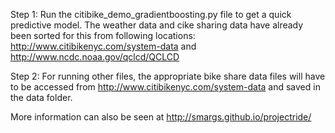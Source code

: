 Step 1: Run the citibike_demo_gradientboosting.py file to get a quick predictive model. 
The weather data and cike sharing data have already been sorted for this from following locations:
http://www.citibikenyc.com/system-data and http://www.ncdc.noaa.gov/qclcd/QCLCD

Step 2: For running other files, the appropriate bike share data files will have to be accessed from 
http://www.citibikenyc.com/system-data and saved in the data folder.

More information can also be seen at http://smargs.github.io/projectride/
